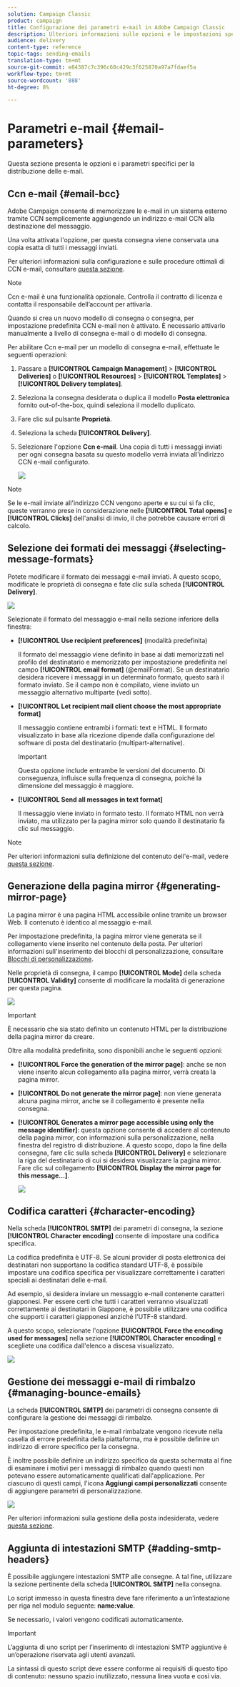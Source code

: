 ```yaml
---
solution: Campaign Classic
product: campaign
title: Configurazione dei parametri e-mail in Adobe Campaign Classic
description: Ulteriori informazioni sulle opzioni e le impostazioni specifiche per la distribuzione delle e-mail.
audience: delivery
content-type: reference
topic-tags: sending-emails
translation-type: tm+mt
source-git-commit: e84387c7c396c60c429c3f625870a97a7fdaef5a
workflow-type: tm+mt
source-wordcount: '888'
ht-degree: 8%

---
```



# Parametri e-mail {#email-parameters}

Questa sezione presenta le opzioni e i parametri specifici per la distribuzione delle e-mail.

## Ccn e-mail {#email-bcc}

 Adobe Campaign consente di memorizzare le e-mail in un sistema esterno tramite CCN semplicemente aggiungendo un indirizzo e-mail CCN alla destinazione del messaggio.

Una volta attivata l&#39;opzione, per questa consegna viene conservata una copia esatta di tutti i messaggi inviati.

Per ulteriori informazioni sulla configurazione e sulle procedure ottimali di CCN e-mail, consultare [questa sezione](../../installation/using/email-archiving.md).

>[!NOTE]
>
>Ccn e-mail è una funzionalità opzionale. Controlla il contratto di licenza e contatta il responsabile dell’account per attivarla.

Quando si crea un nuovo modello di consegna o consegna, per impostazione predefinita CCN e-mail non è attivato. È necessario attivarlo manualmente a livello di consegna e-mail o di modello di consegna.

Per abilitare Ccn e-mail per un modello di consegna e-mail, effettuate le seguenti operazioni:

1. Passare a **[!UICONTROL Campaign Management]** > **[!UICONTROL Deliveries]** o **[!UICONTROL Resources]** > **[!UICONTROL Templates]** > **[!UICONTROL Delivery templates]**.
1. Seleziona la consegna desiderata o duplica il modello **Posta elettronica** fornito out-of-the-box, quindi seleziona il modello duplicato.
1. Fare clic sul pulsante **Proprietà**.
1. Seleziona la scheda **[!UICONTROL Delivery]**.
1. Selezionare l&#39;opzione **Ccn e-mail**. Una copia di tutti i messaggi inviati per ogni consegna basata su questo modello verrà inviata all&#39;indirizzo CCN e-mail configurato.

   ![](assets/s_ncs_user_wizard_archiving.png)

>[!NOTE]
>
>Se le e-mail inviate all&#39;indirizzo CCN vengono aperte e su cui si fa clic, queste verranno prese in considerazione nelle **[!UICONTROL Total opens]** e **[!UICONTROL Clicks]** dell&#39;analisi di invio, il che potrebbe causare errori di calcolo.

## Selezione dei formati dei messaggi {#selecting-message-formats}

Potete modificare il formato dei messaggi e-mail inviati. A questo scopo, modificate le proprietà di consegna e fate clic sulla scheda **[!UICONTROL Delivery]**.

![](assets/s_ncs_user_wizard_email_param.png)

Selezionate il formato del messaggio e-mail nella sezione inferiore della finestra:

* **[!UICONTROL Use recipient preferences]** (modalità predefinita)

   Il formato del messaggio viene definito in base ai dati memorizzati nel profilo del destinatario e memorizzato per impostazione predefinita nel campo **[!UICONTROL email format]** (@emailFormat). Se un destinatario desidera ricevere i messaggi in un determinato formato, questo sarà il formato inviato. Se il campo non è compilato, viene inviato un messaggio alternativo multiparte (vedi sotto).

* **[!UICONTROL Let recipient mail client choose the most appropriate format]**

   Il messaggio contiene entrambi i formati: text e HTML. Il formato visualizzato in base alla ricezione dipende dalla configurazione del software di posta del destinatario (multipart-alternative).

   >[!IMPORTANT]
   >
   >Questa opzione include entrambe le versioni del documento. Di conseguenza, influisce sulla frequenza di consegna, poiché la dimensione del messaggio è maggiore.

* **[!UICONTROL Send all messages in text format]**

   Il messaggio viene inviato in formato testo. Il formato HTML non verrà inviato, ma utilizzato per la pagina mirror solo quando il destinatario fa clic sul messaggio.

>[!NOTE]
>
>Per ulteriori informazioni sulla definizione del contenuto dell&#39;e-mail, vedere [questa sezione](../../delivery/using/defining-the-email-content.md).

## Generazione della pagina mirror {#generating-mirror-page}

La pagina mirror è una pagina HTML accessibile online tramite un browser Web. Il contenuto è identico al messaggio e-mail.

Per impostazione predefinita, la pagina mirror viene generata se il collegamento viene inserito nel contenuto della posta. Per ulteriori informazioni sull&#39;inserimento dei blocchi di personalizzazione, consultare [Blocchi di personalizzazione](../../delivery/using/personalization-blocks.md).

Nelle proprietà di consegna, il campo **[!UICONTROL Mode]** della scheda **[!UICONTROL Validity]** consente di modificare la modalità di generazione per questa pagina.

![](assets/s_ncs_user_wizard_miror_page_mode.png)

>[!IMPORTANT]
>
>È necessario che sia stato definito un contenuto HTML per la distribuzione della pagina mirror da creare.

Oltre alla modalità predefinita, sono disponibili anche le seguenti opzioni:

* **[!UICONTROL Force the generation of the mirror page]**: anche se non viene inserito alcun collegamento alla pagina mirror, verrà creata la pagina mirror.
* **[!UICONTROL Do not generate the mirror page]**: non viene generata alcuna pagina mirror, anche se il collegamento è presente nella consegna.
* **[!UICONTROL Generates a mirror page accessible using only the message identifier]**: questa opzione consente di accedere al contenuto della pagina mirror, con informazioni sulla personalizzazione, nella finestra del registro di distribuzione. A questo scopo, dopo la fine della consegna, fare clic sulla scheda **[!UICONTROL Delivery]** e selezionare la riga del destinatario di cui si desidera visualizzare la pagina mirror. Fare clic sul collegamento **[!UICONTROL Display the mirror page for this message...]**.

   ![](assets/s_ncs_user_wizard_miror_page_link.png)

## Codifica caratteri {#character-encoding}

Nella scheda **[!UICONTROL SMTP]** dei parametri di consegna, la sezione **[!UICONTROL Character encoding]** consente di impostare una codifica specifica.

La codifica predefinita è UTF-8. Se alcuni provider di posta elettronica dei destinatari non supportano la codifica standard UTF-8, è possibile impostare una codifica specifica per visualizzare correttamente i caratteri speciali ai destinatari delle e-mail.

Ad esempio, si desidera inviare un messaggio e-mail contenente caratteri giapponesi. Per essere certi che tutti i caratteri verranno visualizzati correttamente ai destinatari in Giappone, è possibile utilizzare una codifica che supporti i caratteri giapponesi anziché l&#39;UTF-8 standard.

A questo scopo, selezionate l&#39;opzione **[!UICONTROL Force the encoding used for messages]** nella sezione **[!UICONTROL Character encoding]** e scegliete una codifica dall&#39;elenco a discesa visualizzato.

![](assets/s_ncs_user_email_del_properties_smtp_tab_encoding.png)

## Gestione dei messaggi e-mail di rimbalzo {#managing-bounce-emails}

La scheda **[!UICONTROL SMTP]** dei parametri di consegna consente di configurare la gestione dei messaggi di rimbalzo.

Per impostazione predefinita, le e-mail rimbalzate vengono ricevute nella casella di errore predefinita della piattaforma, ma è possibile definire un indirizzo di errore specifico per la consegna.

È inoltre possibile definire un indirizzo specifico da questa schermata al fine di esaminare i motivi per i messaggi di rimbalzo quando questi non potevano essere automaticamente qualificati dall&#39;applicazione. Per ciascuno di questi campi, l&#39;icona **Aggiungi campi personalizzati** consente di aggiungere parametri di personalizzazione.

![](assets/s_ncs_user_email_del_properties_smtp_tab.png)

Per ulteriori informazioni sulla gestione della posta indesiderata, vedere [questa sezione](../../delivery/using/understanding-delivery-failures.md#bounce-mail-management).

## Aggiunta di intestazioni SMTP {#adding-smtp-headers}

È possibile aggiungere intestazioni SMTP alle consegne. A tal fine, utilizzare la sezione pertinente della scheda **[!UICONTROL SMTP]** nella consegna.

Lo script immesso in questa finestra deve fare riferimento a un&#39;intestazione per riga nel modulo seguente: **name:value**.

Se necessario, i valori vengono codificati automaticamente.

>[!IMPORTANT]
>
>L’aggiunta di uno script per l’inserimento di intestazioni SMTP aggiuntive è un’operazione riservata agli utenti avanzati.
>
>La sintassi di questo script deve essere conforme ai requisiti di questo tipo di contenuto: nessuno spazio inutilizzato, nessuna linea vuota e così via.
